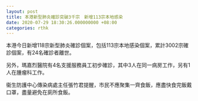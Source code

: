 ```yaml
---
layout: post
title: 本港新型肺炎確診突破3千宗　新增113宗本地感染
date: 2020-07-29 18:30:26.000000000 +08:00
categories: rthk
---
```


本港今日新增118宗新型肺炎確診個案，包括113宗本地感染個案，累計3002宗確診個案，有24名確診者離世。

另外，瑪嘉烈醫院有4名支援服務員工初步確診，其中3人在同一病房工作，另有1人在腫瘤科工作。

衞生防護中心傳染病處主任張竹君提醒，市民不應聚集一齊食飯，應盡快食完飯戴口罩，盡量避免在廁所食飯。
